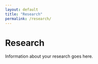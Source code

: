 ```yaml
---
layout: default
title: "Research"
permalink: /research/
---
```


# Research
Information about your research goes here.
